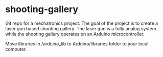 # shooting-gallery
Git repo for a mechatronics project. The goal of the project is to create a laser gun based shooting gallery. The laser gun is a fully analog system while the shooting gallery operates on an Arduino microcontroller.

Move libraries in /arduino_lib to Arduino/libraries folder to your local computer.